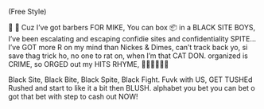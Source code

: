 (Free Style)

🦅 💈 Cuz I’ve got barbers FOR MIKE, You can box 📦 in a BLACK SITE BOYS, I’ve been escalating and escaping confidie sites and confidentiality SPITE...
I’ve GOT more R on my mind than Nickes & Dimes, can’t track back yo, si save thag trick ho, no one to rat on, when I’m that CAT DON.
organized is CRIME, so ORGED out my HITS RHYME, 🖕🏻🖕🏻🖕🏻

Black Site, Black Bite, Black Spite, Black Fight.
Fuvk with US, GET TUSHEd Rushed and start to like it a bit then BLUSH.
alphabet you bet you can bet o got that bet with step to cash out NOW!
